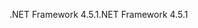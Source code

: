 <span data-ttu-id="e9e01-101">.NET Framework 4.5.1</span><span class="sxs-lookup"><span data-stu-id="e9e01-101">.NET Framework 4.5.1</span></span>
